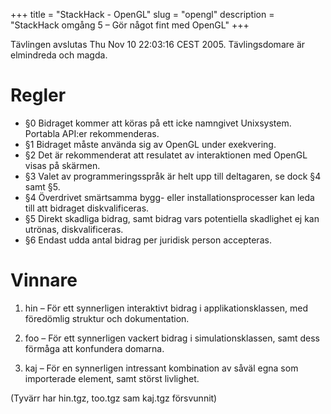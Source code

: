 +++
title = "StackHack - OpenGL"
slug = "opengl"
description = "StackHack omgång 5 – Gör något fint med OpenGL"
+++

Tävlingen avslutas Thu Nov 10 22:03:16 CEST 2005.
Tävlingsdomare är elmindreda och magda.

# Regler

* §0 Bidraget kommer att köras på ett icke namngivet Unixsystem. Portabla API:er rekommenderas.
* §1 Bidraget måste använda sig av OpenGL under exekvering.
* §2 Det är rekommenderat att resulatet av interaktionen med OpenGL visas på skärmen.
* §3 Valet av programmeringsspråk är helt upp till deltagaren, se dock §4 samt §5.
* §4 Överdrivet smärtsamma bygg- eller installationsprocesser kan leda till att bidraget diskvalificeras.
* §5 Direkt skadliga bidrag, samt bidrag vars potentiella skadlighet ej kan utrönas, diskvalificeras.
* §6 Endast udda antal bidrag per juridisk person accepteras.

# Vinnare

1. hin – För ett synnerligen interaktivt bidrag i applikationsklassen, med föredömlig struktur och dokumentation.

2. foo – För ett synnerligen vackert bidrag i simulationsklassen, samt dess förmåga att konfundera domarna.

3. kaj – För en synnerligen intressant kombination av såväl egna som importerade element, samt störst livlighet.

(Tyvärr har hin.tgz, too.tgz sam kaj.tgz försvunnit)
